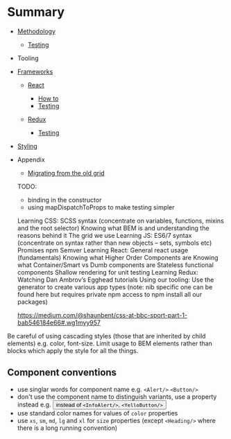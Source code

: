 # Summary

- [Methodology](./methodology/index.md)

  - [Testing](./methodology/testing.md)

- Tooling

- [Frameworks](./frameworks/index.md)

  - [React](./frameworks/react/index.md)
    - [How to](./frameworks/react/how-to.md)
    - [Testing](./frameworks/react/testing.md)

  - [Redux](./frameworks/redux/index.md)
    - [Testing](./frameworks/redux/testing.md)

- [Styling](./styling/index.md)

- Appendix
    - [Migrating from the old grid](./appendix/migrating-from-the-old-grid.md)


    TODO:
    - binding in the constructor
    - using mapDispatchToProps to make testing simpler

    Learning CSS:
      SCSS syntax (concentrate on variables, functions, mixins and the root selector)
      Knowing what BEM is and understanding the reasons behind it
      The grid we use
    Learning JS:
      ES6/7 syntax (concentrate on syntax rather than new objects – sets, symbols etc)
      Promises
      npm
      Semver
    Learning React:
      General react usage (fundamentals)
      Knowing what Higher Order Components are
      Knowing what Container/Smart vs Dumb components are
      Stateless functional components
      Shallow rendering for unit testing
    Learning Redux:
      Watching Dan Ambrov’s Egghead tutorials
      Using our tooling:
      Use the generator to create various app types (note: nib specific one can be found here but requires private npm access to npm install all our packages)

    https://medium.com/@shaunbent/css-at-bbc-sport-part-1-bab546184e66#.wg1myy957


Be careful of using cascading styles (those that are inherited by child elements) e.g. color, font-size. Limit usage
to BEM elements rather than blocks which apply the style for all the things.


## Component conventions
- use singlar words for component name e.g. `<Alert/>` `<Button/>`
- don't use the component name to distinguish variants, use a property instead e.g. <Alert type="info"/> <Button
color="primary"/> instead of `<InfoAlert/>`, `<YelloButton/>`
- use standard color names for values of `color` properties
- use `xs`, `sm`, `md`, `lg` and `xl` for `size` properties (except `<Heading/>` where there is a long running
convention)